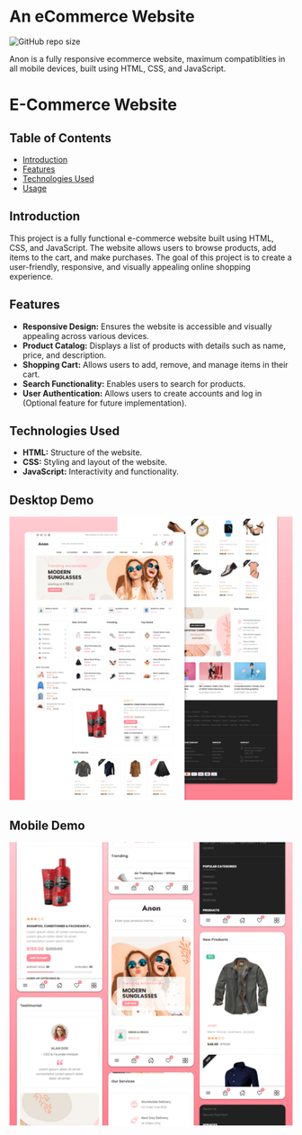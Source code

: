 #  An eCommerce Website

![GitHub repo size](https://img.shields.io/github/repo-size/codewithsadee/anon-ecommerce-website)


Anon is a fully responsive ecommerce website, maximum compatiblities in all mobile devices, built using HTML, CSS, and JavaScript.

# E-Commerce Website

## Table of Contents
- [Introduction](#introduction)
- [Features](#features)
- [Technologies Used](#technologies-used)
- [Usage](#usage)


## Introduction
This project is a fully functional e-commerce website built using HTML, CSS, and JavaScript. The website allows users to browse products, add items to the cart, and make purchases. The goal of this project is to create a user-friendly, responsive, and visually appealing online shopping experience.

## Features
- **Responsive Design:** Ensures the website is accessible and visually appealing across various devices.
- **Product Catalog:** Displays a list of products with details such as name, price, and description.
- **Shopping Cart:** Allows users to add, remove, and manage items in their cart.
- **Search Functionality:** Enables users to search for products.
- **User Authentication:** Allows users to create accounts and log in (Optional feature for future implementation).

## Technologies Used
- **HTML:** Structure of the website.
- **CSS:** Styling and layout of the website.
- **JavaScript:** Interactivity and functionality.





## Desktop Demo
![Anon Desktop Demo](./website-demo-image/desktop.png "Desktop Demo")
## Mobile Demo
![Anon Mobile Demo](./website-demo-image/mobile.png "Mobile Demo")








